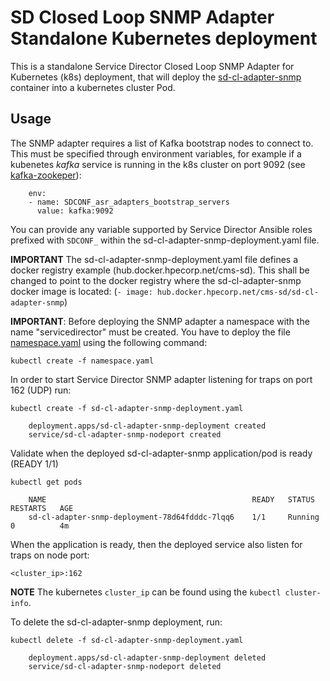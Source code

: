 SD Closed Loop SNMP Adapter Standalone Kubernetes deployment
=============================

This is a standalone Service Director Closed Loop SNMP Adapter for Kubernetes (k8s) deployment, that will deploy the [sd-cl-adapter-snmp](/docker/images/sd-cl-adapter-snmp) container into a kubernetes cluster Pod.

Usage
-----

The SNMP adapter requires a list of Kafka bootstrap nodes to connect to. This must be specified through environment variables, for example if a kubenetes *kafka* service is running in the k8s cluster on port 9092 (see [kafka-zookeper](../../examples/kafka-zookeeper)):

        env:
        - name: SDCONF_asr_adapters_bootstrap_servers
          value: kafka:9092

You can provide any variable supported by Service Director Ansible roles prefixed with `SDCONF_` within the sd-cl-adapter-snmp-deployment.yaml file.

**IMPORTANT** The sd-cl-adapter-snmp-deployment.yaml file defines a docker registry example (hub.docker.hpecorp.net/cms-sd). This shall be changed to point to the docker registry where the sd-cl-adapter-snmp docker image is located: (`- image: hub.docker.hpecorp.net/cms-sd/sd-cl-adapter-snmp`)

**IMPORTANT**: Before deploying the SNMP adapter a namespace with the name "servicedirector" must be created. You have to deploy the file [namespace.yaml](../namespace.yaml) using the following command:

    kubectl create -f namespace.yaml

In order to start Service Director SNMP adapter listening for traps on port 162 (UDP) run:

    kubectl create -f sd-cl-adapter-snmp-deployment.yaml

```
    deployment.apps/sd-cl-adapter-snmp-deployment created
    service/sd-cl-adapter-snmp-nodeport created
```

Validate when the deployed sd-cl-adapter-snmp application/pod is ready (READY 1/1)

    kubectl get pods

```
    NAME                                              READY   STATUS    RESTARTS   AGE
    sd-cl-adapter-snmp-deployment-78d64fdddc-7lqq6    1/1     Running   0          4m
```

When the application is ready, then the deployed service also listen for traps on node port:

    <cluster_ip>:162

**NOTE** The kubernetes `cluster_ip` can be found using the `kubectl cluster-info`.

To delete the sd-cl-adapter-snmp deployment, run:

    kubectl delete -f sd-cl-adapter-snmp-deployment.yaml

```
    deployment.apps/sd-cl-adapter-snmp-deployment deleted
    service/sd-cl-adapter-snmp-nodeport deleted
```
